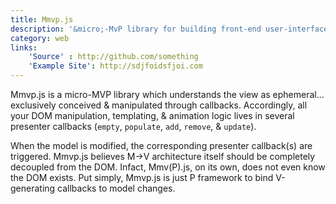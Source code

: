```yaml
---
title: Mmvp.js
description: '&micro;-MvP library for building front-end user-interfaces.'
category: web
links:
    'Source' : http://github.com/something
    'Example Site': http://sdjfoidsfjoi.com
---
```

Mmvp.js is a micro-MVP library which understands the view as ephemeral… exclusively conceived &amp; manipulated through callbacks.  Accordingly, all your DOM manipulation, templating, &amp; animation logic lives in several presenter callbacks (<code>empty</code>, <code>populate</code>, <code>add</code>, <code>remove</code>, &amp; <code>update</code>).

When the model is modified, the corresponding presenter callback(s) are triggered. Mmvp.js believes M→V architecture itself should be completely decoupled from the DOM.  Infact, Mmv(P).js, on its own, does not even know the DOM exists.  Put simply, Mmvp.js is just P framework to bind V-generating callbacks to model changes.
